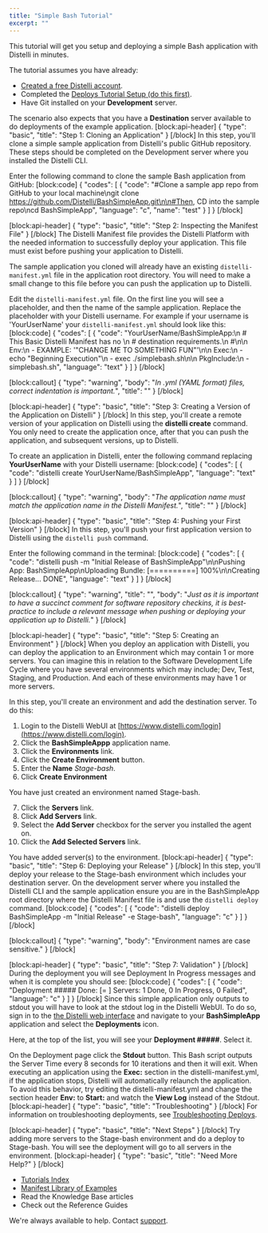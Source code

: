 ```yaml
---
title: "Simple Bash Tutorial"
excerpt: ""
---
```

This tutorial will get you setup and deploying a simple Bash application with Distelli in minutes.

The tutorial assumes you have already:
* [Created a free Distelli account](https://www.distelli.com/signup).
* Completed the [Deploys Tutorial Setup (do this first)](doc:tutorial-setup).
* Have Git installed on your **Development** server.

The scenario also expects that you have a **Destination** server available to do deployments of the example application.
[block:api-header]
{
  "type": "basic",
  "title": "Step 1: Cloning an Application"
}
[/block]
In this step, you'll clone a simple sample application from Distelli's public GitHub repository. These steps should be completed on the Development server where you installed the Distelli CLI.

Enter the following command to clone the sample Bash application from GitHub:
[block:code]
{
  "codes": [
    {
      "code": "#Clone a sample app repo from GitHub to your local machine\ngit clone https://github.com/Distelli/BashSimpleApp.git\n\n#Then, CD into the sample repo\ncd BashSimpleApp",
      "language": "c",
      "name": "test"
    }
  ]
}
[/block]

[block:api-header]
{
  "type": "basic",
  "title": "Step 2: Inspecting the Manifest File"
}
[/block]
The Distelli Manifest file provides the Distelli Platform with the needed information to successfully deploy your application. This file must exist before pushing your application to Distelli.

The sample application you cloned will already have an existing `distelli-manifest.yml` file in the application root directory. You will need to make a small change to this file before you can push the application up to Distelli.

Edit the `distelli-manifest.yml` file. On the first line you will see a <username> placeholder, and then the name of the sample application.
Replace the <username> placeholder with your Distelli username. For example if your username is 'YourUserName' your `distelli-manifest.yml` should look like this:
[block:code]
{
  "codes": [
    {
      "code": "YourUserName/BashSimpleApp:\n  # This Basic Distelli Manifest has no \n  # destination requirements.\n  #\n\n  Env:\n    - EXAMPLE: '\"CHANGE ME TO SOMETHING FUN\"'\n\n  Exec:\n    - echo \"Beginning Execution\"\n    - exec ./simplebash.sh\n\n  PkgInclude:\n    - simplebash.sh",
      "language": "text"
    }
  ]
}
[/block]

[block:callout]
{
  "type": "warning",
  "body": "*In .yml (YAML format) files, correct indentation is important.*",
  "title": ""
}
[/block]

[block:api-header]
{
  "type": "basic",
  "title": "Step 3: Creating a Version of the Application on Distelli"
}
[/block]
In this step, you'll create a remote version of your application on Distelli using the **distelli create** command. You only need to create the application once, after that you can push the application, and subsequent versions, up to Distelli.

To create an application in Distelli, enter the following command replacing **YourUserName** with your Distelli username:
[block:code]
{
  "codes": [
    {
      "code": "distelli create YourUserName/BashSimpleApp",
      "language": "text"
    }
  ]
}
[/block]

[block:callout]
{
  "type": "warning",
  "body": "*The application name must match the application name in the Distelli Manifest.*",
  "title": ""
}
[/block]

[block:api-header]
{
  "type": "basic",
  "title": "Step 4: Pushing your First Version"
}
[/block]
In this step, you'll push your first application version to Distelli using the `distelli push` command.

Enter the following command in the terminal:
[block:code]
{
  "codes": [
    {
      "code": "distelli push -m \"Initial Release of BashSimpleApp\"\n\nPushing App: BashSimpleApp\nUploading Bundle: [==========] 100%\n\nCreating Release... DONE",
      "language": "text"
    }
  ]
}
[/block]

[block:callout]
{
  "type": "warning",
  "title": "",
  "body": "*Just as it is important to have a succinct comment for software repository checkins, it is best-practice to include a relevant message when pushing or deploying your application up to Distelli.*"
}
[/block]

[block:api-header]
{
  "type": "basic",
  "title": "Step 5: Creating an Environment"
}
[/block]
When you deploy an application with Distelli, you can deploy the application to an Environment which may contain 1 or more servers. You can imagine this in relation to the Software Development Life Cycle where you have several environments which may include; Dev, Test, Staging, and Production. And each of these environments may have 1 or more servers.

In this step, you'll create an environment and add the destination server. To do this:

1. Login to the Distelli WebUI at [https://www.distelli.com/login](https://www.distelli.com/login).
2. Click the **BashSimpleAppp** application name.
3. Click the **Environments** link.
4. Click the **Create Environment** button.
5. Enter the **Name** *Stage-bash*.
6. Click **Create Environment**

You have just created an environment named Stage-bash.

7. Click the **Servers** link.
8. Click **Add Servers** link.
9. Select the **Add Server** checkbox for the server you installed the agent on.
10. Click the **Add Selected Servers** link.

You have added server(s) to the environment.
[block:api-header]
{
  "type": "basic",
  "title": "Step 6: Deploying your Release"
}
[/block]
In this step, you'll deploy your release to the Stage-bash environment which includes your destination server. On the development server where you installed the Distelli CLI and the sample application ensure you are in the BashSimpleApp root directory where the Distelli Manifest file is and use the `distelli deploy` command.
[block:code]
{
  "codes": [
    {
      "code": "distelli deploy BashSimpleApp -m \"Initial Release\" -e Stage-bash",
      "language": "c"
    }
  ]
}
[/block]

[block:callout]
{
  "type": "warning",
  "body": "Environment names are case sensitive."
}
[/block]

[block:api-header]
{
  "type": "basic",
  "title": "Step 7: Validation"
}
[/block]
During the deployment you will see Deployment In Progress messages and when it is complete you should see:
[block:code]
{
  "codes": [
    {
      "code": "Deployment ##### Done: [=         ] Servers: 1 Done, 0 In Progress, 0 Failed",
      "language": "c"
    }
  ]
}
[/block]
Since this simple application only outputs to stdout you will have to look at the stdout log in the Distelli WebUI. To do so, sign in to the [the Distelli web interface](https://www.distelli.com/login) and navigate to your **BashSimpleApp** application and select the **Deployments** icon.

Here, at the top of the list, you will see your **Deployment #####**. Select it.

On the Deployment page click the **Stdout** button. This Bash script outputs the Server Time every 8 seconds for 10 iterations and then it will exit. When executing an application using the **Exec:** section in the distelli-manifest.yml, if the application stops, Distelli will automatically relaunch the application. To avoid this behavior, try editing the distelli-manifest.yml and change the section header **Env:** to **Start:** and watch the **View Log** instead of the Stdout.
[block:api-header]
{
  "type": "basic",
  "title": "Troubleshooting"
}
[/block]
For information on troubleshooting deployments, see [Troubleshooting Deploys](doc:troubleshooting-deploys).

[block:api-header]
{
  "type": "basic",
  "title": "Next Steps"
}
[/block]
Try adding more servers to the Stage-bash environment and do a deploy to Stage-bash. You will see the deployment will go to all servers in the environment.
[block:api-header]
{
  "type": "basic",
  "title": "Need More Help?"
}
[/block]
* [Tutorials Index](doc:tutorials-index)
* [Manifest Library of Examples](doc:distelli-manifest-library-of-examples)
* Read the Knowledge Base articles
* Check out the Reference Guides

We're always available to help. Contact [support](http://www.distelli.com/support).